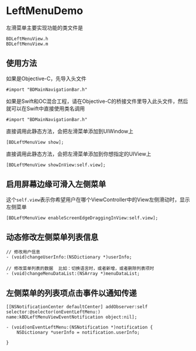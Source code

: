 # LeftMenuDemo  

左滑菜单主要实现功能的类文件是
```
BDLeftMenuView.h
BDLeftMenuView.m
```

## 使用方法 
如果是Objective-C，先导入头文件
```
#import "BDMainNavigationBar.h"
```
如果是Swift和OC混合工程，请在Objective-C的桥接文件里导入此头文件，然后就可以在Swift中直接使用类名调用
```
#import "BDMainNavigationBar.h"
```

直接调用此静态方法，会把左滑菜单添加到UIWindow上
```
[BDLeftMenuView show];
```
直接调用此静态方法，会把左滑菜单添加到你想指定的UIView上
```
[BDLeftMenuView showInView:self.view];
```

## 启用屏幕边缘可滑入左侧菜单
这个`self.view`表示你希望用户在哪个ViewController中的View左侧滑动时，显示左侧菜单
```
[BDLeftMenuView enableScreenEdgeDraggingInView:self.view];
```

## 动态修改左侧菜单列表信息
```
// 修改用户信息
- (void)changeUserInfo:(NSDictionary *)userInfo;

// 修改菜单列表的数据  比如：切换语言时，或者新增，或者删除列表项时
- (void)changeMenuDataList:(NSArray *)menuDataList;
```

## 左侧菜单的列表项点击事件以通知传递
```
[[NSNotificationCenter defaultCenter] addObserver:self selector:@selector(onEventLeftMenu:) name:kBDLeftMenuViewEventNotification object:nil];
```
```
- (void)onEventLeftMenu:(NSNotification *)notification {
    NSDictionary *userInfo = notification.userInfo;

}
```


